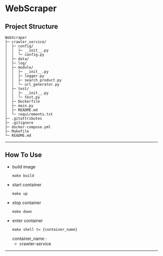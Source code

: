 # WebScraper
## Project Structure
```
WebScraper
├─ crawler_service/
│  ├─ config/
│  │  ├─ __init__.py
│  │  └─ config.py
│  ├─ data/
│  ├─ log/
│  ├─ module/
│  │  ├─ __init__.py
│  │  ├─ logger.py
│  │  ├─ search_product.py
│  │  └─ url_generator.py
│  ├─ test/
│  │  ├─ __init__.py
│  │  └─ test.py
│  ├─ Dockerfile
│  ├─ main.py
│  ├─ README.md
│  └─ requirements.txt
├─ .gitattributes
├─ .gitignore
├─ docker-compose.yml
├─ Makefile
└─ README.md
```
---
## How To Use
- build image
    ```
    make build
    ```
- start container
    ```
    make up
    ```
- stop container
    ```
    make down
    ```
- enter container
    ```
    make shell t= {container_name}
    ```
  container_name :
  - crawler-service
---
